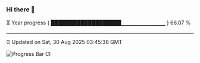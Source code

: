 ### Hi there 👋

⏳ Year progress { ███████████████████▁▁▁▁▁▁▁▁▁▁▁ } 66.07 %

---

⏰ Updated on Sat, 30 Aug 2025 03:45:38 GMT

![Progress Bar CI](https://github.com/IshwaranRudhara/GIT-ACTION/workflows/Progress%20Bar%20CI/badge.svg)

